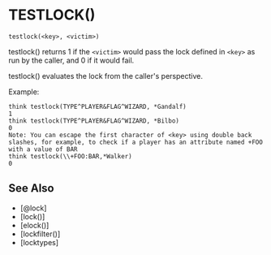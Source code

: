 # TESTLOCK()
`testlock(<key>, <victim>)`

  testlock() returns 1 if the `<victim>` would pass the lock defined in `<key>` as run by the caller, and 0 if it would fail.

  testlock() evaluates the lock from the caller's perspective.

  Example:
```
think testlock(TYPE^PLAYER&FLAG^WIZARD, *Gandalf)
1
think testlock(TYPE^PLAYER&FLAG^WIZARD, *Bilbo)
0
Note: You can escape the first character of <key> using double back slashes, for example, to check if a player has an attribute named +FOO with a value of BAR
think testlock(\\+FOO:BAR,*Walker)
0
```



## See Also
- [@lock]
- [lock()]
- [elock()]
- [lockfilter()]
- [locktypes]


